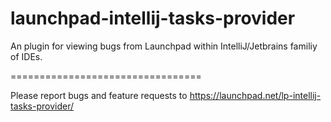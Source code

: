 launchpad-intellij-tasks-provider
=================================

An plugin for viewing bugs from Launchpad within IntelliJ/Jetbrains familiy of IDEs.

=================================

Please report bugs and feature requests to https://launchpad.net/lp-intellij-tasks-provider/